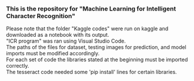 ### This is the repository for "Machine Learning for Intelligent Character Recognition"

Please note that the folder "Kaggle codes" were run on kaggle and downloaded as a notebook with its output.\
"ICR program" was ran using Visual Studio Code.\
The paths of the files for dataset, testing images for prediction, and model imports must be modified accordingly.\
For each set of code the libraries stated at the beginning must be imported correctly.\
The tesseract code needed some 'pip install' lines for certain libraries.
